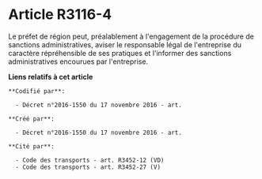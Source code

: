 # Article R3116-4

Le préfet de région peut, préalablement à l'engagement de la procédure de sanctions administratives, aviser le responsable
légal de l'entreprise du caractère répréhensible de ses pratiques et l'informer des sanctions administratives encourues par
l'entreprise.

**Liens relatifs à cet article**

	**Codifié par**:

	  - Décret n°2016-1550 du 17 novembre 2016 - art.

	**Créé par**:

	  - Décret n°2016-1550 du 17 novembre 2016 - art.

	**Cité par**:

	  - Code des transports - art. R3452-12 (VD)
	  - Code des transports - art. R3452-27 (V)
